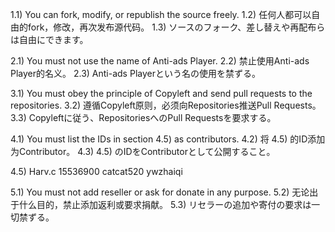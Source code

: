 1.1) You can fork, modify, or republish the source freely.
1.2) 任何人都可以自由的fork，修改，再次发布源代码。
1.3) ソースのフォーク、差し替えや再配布らは自由にできます。

2.1) You must not use the name of Anti-ads Player.
2.2) 禁止使用Anti-ads Player的名义。
2.3) Anti-ads Playerという名の使用を禁ずる。

3.1) You must obey the principle of Copyleft and send pull requests to the repositories.
3.2) 遵循Copyleft原则，必须向Repositories推送Pull Requests。
3.3) Copyleftに従う、RepositoriesへのPull Requestsを要求する。

4.1) You must list the IDs in section 4.5) as contributors.
4.2) 将 4.5) 的ID添加为Contributor。
4.3) 4.5) のIDをContributorとして公開すること。

4.5) Harv.c  15536900  catcat520  ywzhaiqi

5.1) You must not add reseller or ask for donate in any purpose.
5.2) 无论出于什么目的，禁止添加返利或要求捐献。
5.3) リセラーの追加や寄付の要求は一切禁ずる。

